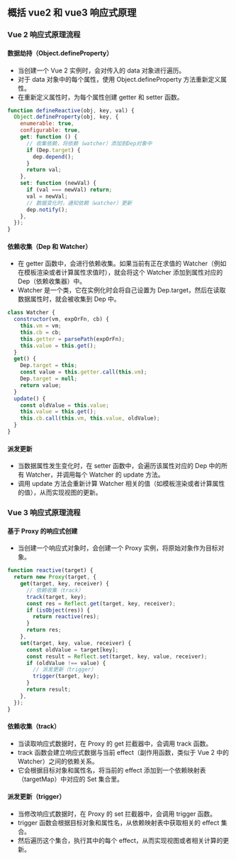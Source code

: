 ## 概括 vue2 和 vue3 响应式原理

### Vue 2 响应式原理流程

#### 数据劫持（Object.defineProperty）

- 当创建一个 Vue 2 实例时，会对传入的 data 对象进行遍历。
- 对于 data 对象中的每个属性，使用 Object.defineProperty 方法重新定义属性。
- 在重新定义属性时，为每个属性创建 getter 和 setter 函数。

```js
function defineReactive(obj, key, val) {
  Object.defineProperty(obj, key, {
    enumerable: true,
    configurable: true,
    get: function () {
      // 收集依赖，将依赖（watcher）添加到Dep对象中
      if (Dep.target) {
        dep.depend();
      }
      return val;
    },
    set: function (newVal) {
      if (val === newVal) return;
      val = newVal;
      // 数据变化时，通知依赖（watcher）更新
      dep.notify();
    },
  });
}
```

#### 依赖收集（Dep 和 Watcher）

- 在 getter 函数中，会进行依赖收集。如果当前有正在求值的 Watcher（例如在模板渲染或者计算属性求值时），就会将这个 Watcher 添加到属性对应的 Dep（依赖收集器）中。
- Watcher 是一个类，它在实例化时会将自己设置为 Dep.target，然后在读取数据属性时，就会被收集到 Dep 中。

```js
class Watcher {
  constructor(vm, expOrFn, cb) {
    this.vm = vm;
    this.cb = cb;
    this.getter = parsePath(expOrFn);
    this.value = this.get();
  }
  get() {
    Dep.target = this;
    const value = this.getter.call(this.vm);
    Dep.target = null;
    return value;
  }
  update() {
    const oldValue = this.value;
    this.value = this.get();
    this.cb.call(this.vm, this.value, oldValue);
  }
}
```

#### 派发更新

- 当数据属性发生变化时，在 setter 函数中，会遍历该属性对应的 Dep 中的所有 Watcher，并调用每个 Watcher 的 update 方法。
- 调用 update 方法会重新计算 Watcher 相关的值（如模板渲染或者计算属性的值），从而实现视图的更新。

### Vue 3 响应式原理流程

#### 基于 Proxy 的响应式创建

- 当创建一个响应式对象时，会创建一个 Proxy 实例，将原始对象作为目标对象。

```js
function reactive(target) {
  return new Proxy(target, {
    get(target, key, receiver) {
      // 依赖收集（track）
      track(target, key);
      const res = Reflect.get(target, key, receiver);
      if (isObject(res)) {
        return reactive(res);
      }
      return res;
    },
    set(target, key, value, receiver) {
      const oldValue = target[key];
      const result = Reflect.set(target, key, value, receiver);
      if (oldValue !== value) {
        // 派发更新（trigger）
        trigger(target, key);
      }
      return result;
    },
  });
}
```

#### 依赖收集（track）

- 当读取响应式数据时，在 Proxy 的 get 拦截器中，会调用 track 函数。
- track 函数会建立响应式数据与当前 effect（副作用函数，类似于 Vue 2 中的 Watcher）之间的依赖关系。
- 它会根据目标对象和属性名，将当前的 effect 添加到一个依赖映射表（targetMap）中对应的 Set 集合里。

#### 派发更新（trigger）

- 当修改响应式数据时，在 Proxy 的 set 拦截器中，会调用 trigger 函数。
- trigger 函数会根据目标对象和属性名，从依赖映射表中获取相关的 effect 集合。
- 然后遍历这个集合，执行其中的每个 effect，从而实现视图或者相关计算的更新。
